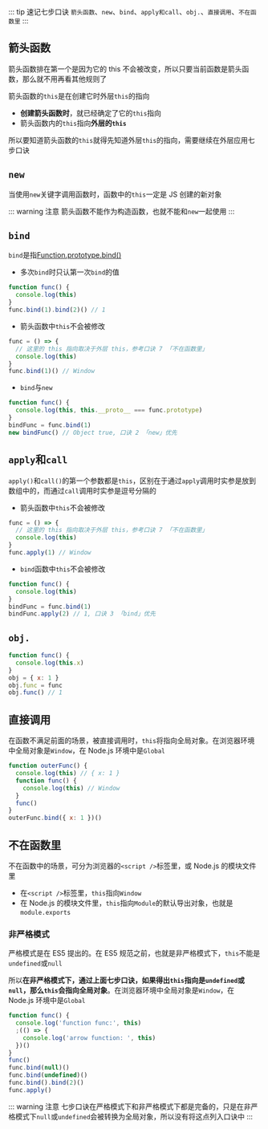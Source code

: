 ::: tip 速记七步口诀
`箭头函数`、`new`、`bind`、`apply和call`、`obj.`、`直接调用`、`不在函数里`
:::

## 箭头函数

箭头函数排在第一个是因为它的 this 不会被改变，所以只要当前函数是箭头函数，那么就不用再看其他规则了

箭头函数的`this`是在创建它时外层`this`的指向

- **创建箭头函数时**，就已经确定了它的`this`指向
- 箭头函数内的`this`指向**外层的`this`**

所以要知道箭头函数的`this`就得先知道外层`this`的指向，需要继续在外层应用七步口诀

## `new`

当使用`new`关键字调用函数时，函数中的`this`一定是 JS 创建的新对象

::: warning 注意
箭头函数不能作为构造函数，也就不能和`new`一起使用
:::

## `bind`

`bind`是指[Function.prototype.bind()](https://developer.mozilla.org/zh-CN/docs/Web/JavaScript/Reference/Global_Objects/Function/bind)

- 多次`bind`时只认第一次`bind`的值

```js
function func() {
  console.log(this)
}
func.bind(1).bind(2)() // 1
```

- 箭头函数中`this`不会被修改

```js
func = () => {
  // 这里的 this 指向取决于外层 this，参考口诀 7 「不在函数里」
  console.log(this)
}
func.bind(1)() // Window
```

- `bind`与`new`

```js
function func() {
  console.log(this, this.__proto__ === func.prototype)
}
bindFunc = func.bind(1)
new bindFunc() // Object true, 口诀 2 「new」优先
```

## `apply`和`call`

`apply()`和`call()`的第一个参数都是`this`，区别在于通过`apply`调用时实参是放到数组中的，而通过`call`调用时实参是逗号分隔的

- 箭头函数中`this`不会被修改

```js
func = () => {
  // 这里的 this 指向取决于外层 this，参考口诀 7 「不在函数里」
  console.log(this)
}
func.apply(1) // Window
```

- `bind`函数中`this`不会被修改

```js
function func() {
  console.log(this)
}
bindFunc = func.bind(1)
bindFunc.apply(2) // 1, 口诀 3 「bind」优先
```

## `obj.`

```js
function func() {
  console.log(this.x)
}
obj = { x: 1 }
obj.func = func
obj.func() // 1
```

## 直接调用

在函数不满足前面的场景，被直接调用时，`this`将指向全局对象。在浏览器环境中全局对象是`Window`，在 Node.js 环境中是`Global`

```js
function outerFunc() {
  console.log(this) // { x: 1 }
  function func() {
    console.log(this) // Window
  }
  func()
}
outerFunc.bind({ x: 1 })()
```

## 不在函数里

不在函数中的场景，可分为浏览器的`<script />`标签里，或 Node.js 的模块文件里

- 在`<script />`标签里，`this`指向`Window`
- 在 Node.js 的模块文件里，`this`指向`Module`的默认导出对象，也就是`module.exports`

### 非严格模式

严格模式是在 ES5 提出的。在 ES5 规范之前，也就是非严格模式下，`this`不能是`undefined`或`null`

所以**在非严格模式下，通过上面七步口诀，如果得出`this`指向是`undefined`或`null`，那么`this`会指向全局对象**。在浏览器环境中全局对象是`Window`，在 Node.js 环境中是`Global`

```js
function func() {
  console.log('function func:', this)
  ;(() => {
    console.log('arrow function: ', this)
  })()
}
func()
func.bind(null)()
func.bind(undefined)()
func.bind().bind(2)()
func.apply()
```

::: warning 注意
七步口诀在严格模式下和非严格模式下都是完备的，只是在非严格模式下`null`或`undefined`会被转换为全局对象，所以没有将这点列入口诀中
:::
